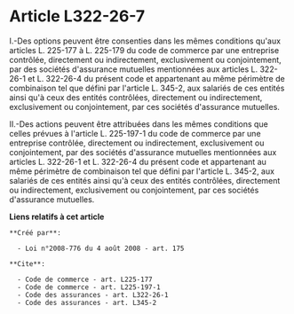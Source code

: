 # Article L322-26-7

I.-Des options peuvent être consenties dans les mêmes conditions qu'aux articles L. 225-177 à L. 225-179 du code de commerce
par une entreprise contrôlée, directement ou indirectement, exclusivement ou conjointement, par des sociétés d'assurance
mutuelles mentionnées aux articles L. 322-26-1 et L. 322-26-4 du présent code et appartenant au même périmètre de combinaison
tel que défini par l'article L. 345-2, aux salariés de ces entités ainsi qu'à ceux des entités contrôlées, directement ou
indirectement, exclusivement ou conjointement, par ces sociétés d'assurance mutuelles. 

II.-Des actions peuvent être attribuées dans les mêmes conditions que celles prévues à l'article L. 225-197-1 du code de
commerce par une entreprise contrôlée, directement ou indirectement, exclusivement ou conjointement, par des sociétés
d'assurance mutuelles mentionnées aux articles L. 322-26-1 et L. 322-26-4 du présent code et appartenant au même périmètre de
combinaison tel que défini par l'article L. 345-2, aux salariés de ces entités ainsi qu'à ceux des entités contrôlées,
directement ou indirectement, exclusivement ou conjointement, par ces sociétés d'assurance mutuelles.

**Liens relatifs à cet article**

	**Créé par**:

	  - Loi n°2008-776 du 4 août 2008 - art. 175

	**Cite**:

	  - Code de commerce - art. L225-177
	  - Code de commerce - art. L225-197-1
	  - Code des assurances - art. L322-26-1
	  - Code des assurances - art. L345-2
